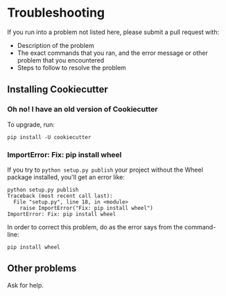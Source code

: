 # Troubleshooting

If you run into a problem not listed here, please submit a pull request with:

* Description of the problem
* The exact commands that you ran, and the error message or other problem that you encountered
* Steps to follow to resolve the problem

## Installing Cookiecutter

### Oh no! I have an old version of Cookiecutter

To upgrade, run:

    pip install -U cookiecutter

### ImportError: Fix: pip install wheel

If you try to `python setup.py publish` your project without the Wheel package
installed, you'll get an error like:

    python setup.py publish
    Traceback (most recent call last):
      File "setup.py", line 18, in <module>
        raise ImportError("Fix: pip install wheel")
    ImportError: Fix: pip install wheel

In order to correct this problem, do as the error says from the command-line:

    pip install wheel

## Other problems

Ask for help.
